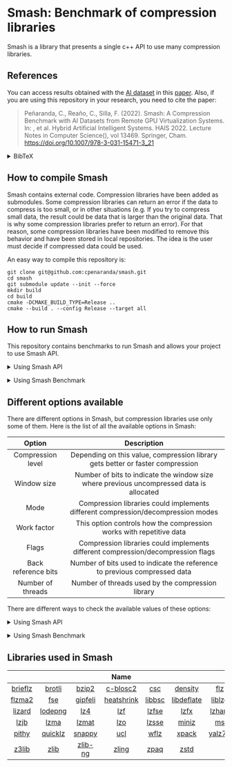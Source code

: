 # Smash: Benchmark of compression libraries

Smash is a library that presents a single c++ API to use many compression libraries.

## References
You can access results obtained with the [AI dataset](https://github.com/cpenaranda/AI-dataset) in this [paper](https://doi.org/10.1007/978-3-031-15471-3_21). Also, if you are using this repository in your research, you need to cite the paper:
> Peñaranda, C., Reaño, C., Silla, F. (2022). Smash: A Compression Benchmark with AI Datasets from Remote GPU Virtualization Systems. In: , et al. Hybrid Artificial Intelligent Systems. HAIS 2022. Lecture Notes in Computer Science(), vol 13469. Springer, Cham. https://doi.org/10.1007/978-3-031-15471-3_21

<details><summary>BibTeX</summary>

```
@InProceedings{penaranda2022smash,
  author="Pe{\~{n}}aranda, Cristian and Rea{\~{n}}o, Carlos and Silla, Federico",
  editor="Garc{\'i}a Bringas, Pablo and P{\'e}rez Garc{\'i}a, Hilde and Mart{\'i}nez de Pis{\'o}n, Francisco Javier and Villar Flecha, Jos{\'e} Ram{\'o}n and Troncoso Lora, Alicia and de la Cal, Enrique A. and Herrero, {\'A}lvaro and Mart{\'i}nez {\'A}lvarez, Francisco and Psaila, Giuseppe and Quinti{\'a}n, H{\'e}ctor and Corchado, Emilio",
  title="Smash: A Compression Benchmark with AI Datasets from Remote GPU Virtualization Systems",
  booktitle="Hybrid Artificial Intelligent Systems",
  year="2022",
  publisher="Springer International Publishing",
  address="Cham",
  pages="236--248",
  abstract="Remote GPU virtualization is a mechanism that allows GPU-accelerated applications to be executed in computers without GPUs. Instead, GPUs from remote computers are used. Applications are not aware of using a remote GPU. However, overall performance depends on the throughput of the underlying network connecting the application to the remote GPUs. One way to increase this bandwidth is to compress transmissions made within the remote GPU virtualization middleware between the application side and the GPU side.",
  isbn="978-3-031-15471-3"
}
```

</details>

## How to compile Smash
Smash contains external code. Compression libraries have been added as submodules. Some compression libraries can return an error if the data to compress is too small, or in other situations (e.g. If you try to compress small data, the result could be data that is larger than the original data. That is why some compression libraries prefer to return an error). For that reason, some compression libraries have been modified to remove this behavior and have been stored in local repositories. The idea is the user must decide if compressed data could be used.

An easy way to compile this repository is:

```
git clone git@github.com:cpenaranda/smash.git
cd smash
git submodule update --init --force
mkdir build
cd build
cmake -DCMAKE_BUILD_TYPE=Release ..
cmake --build . --config Release --target all
```

## How to run Smash
This repository contains benchmarks to run Smash and allows your project to use Smash API.

<p>
<details><summary>Using Smash API</summary>
Smash API is very flexible. Compression libraries can be selected using different parameters. Here is a code example.

``` c++
#include <smash.hpp>
#include <options.hpp>

Options options;
// Set compression library options
options.SetCompressionLevel(1);
// options.SetWindowSize(const uint32_t &window_size);
// options.SetMode(const uint8_t &mode);
// options.SetWorkFactor(const uint8_t &work_factor);
// options.SetFlags(const uint8_t &flags);
// options.SetNumberThreads(const uint8_t &number_threads);
// options.SetBackReferenceBits(const uint8_t &back_reference_bits);

uint64_t uncompress_size = 100, compressed_size = 0, decompressed_size = 0;

// Initialize uncompressed data with any information
char uncompressed_data[uncompressed_size];

// Set the compression library to use
Smash lib("zstd");

// Set options to compress
lib.SetOptionsCompressor(&options);
// Get estimated compressed data size
lib.GetCompressedDataSize(uncompressed_data, uncompressed_size, &compressed_size);
// Initialize compressed data
char compressed_data[compressed_size];
// Compress the uncompressed data, and the real compressed data size is taken
lib.Compress(uncompressed_data, uncompressed_size, compressed_data, &compressed_size);

// Set options to decompress
lib.SetOptionsDecompressor(&options);
// Get estimated decompressed data size
lib.GetDecompressedDataSize(compressed_data, compressed_size, &decompressed_size);
// Initialize decompressed data
char decompressed_data[decompressed_size];
// Decompress the compressed data, and the real decompressed data size is taken
lib.Decompress(compressed_data, compressed_size, decompressed_data, &decompressed_size);
```
</details>
</p>

<p>
<details><summary>Using Smash Benchmark</summary>
Smash benchmark is the best option if you want to discover the compression library that works best with your data. Here we can see the list of allowed arguments:

``` bash
bin/smash_benchmark -h
To run the smash benchmark:
 bin/smash_benchmark -c <library_name> -i <name_file>

Available arguments where minimum values are used by default.
The minimum values depend on compression libraries:

 -h, --help                                  Show this message

 -h, --help <library>                        Show information about a specific library

 -a, --available_libraries                   Show a list of the available libraries

 -c, --compression_library <library_name>    Library name to use in compression/decompression

 -i, --input_file <file_name>                File name to compress

 -o, --output_file <file_name>               File name where the compress data is stored

 -e, --best_effort                           Run all possible configurations of the selected library

 -n, --repetition_number <number>            Compression and decompression are done <number> times (1 by default)

 -b, --best <option> <number>                Get the <number> configurations of the selected library
                                             with the best <option>. Available options:
                                             0: Compression ratio
                                             1: Compression time
                                             2: Decompression time
                                             3: Total time

 -l, --level <number>                        Compression level to use
                                             Values depend of different libraries

 -s, --window_size <number>                  Set window size
                                             Values depend of different libraries

 -m, --mode <number>                         Specifies the mode used
                                             Values depend of different libraries

 -w, --work_factor <number>                  Controls how the compression works with repetitive data
                                             Values depend of different libraries

 -f, --flags <number>                        Flags to use
                                             Values depend of different libraries

 -r, --back_reference_bits <number>          Number of bits used for back-reference
                                             Values depend of different libraries

 -t, --threads <number>                      Threads used in algorithms
                                             Values depend of different libraries
```
<p>
<details><summary>Running example</summary>

``` bash
bin/smash_benchmark -c all -i Makefile
| Library    | Level | Window | Mode           | WF  | Flags         | Threads | BR  | Original data | Packed data   | Ratio  | Compress    | Decompress  | Total       |
-------------------------------------------------------------------------------------------------------------------------------------------------------------------------
| zstd       | 1     | ------ | -------------- | --- | ------------- | ------- | --- | 121832 Bytes  | 10326 Bytes   | 11.80  | 579.92 MB/s | 123.24 MB/s | 414.57 MB/s |
| zpaq       | 0     | ------ | -------------- | --- | ------------- | ------- | --- | 121832 Bytes  | 12214 Bytes   | 9.97   | 54.72 MB/s  | 14.72 MB/s  | 39.86 MB/s  |
| zling      | 0     | ------ | -------------- | --- | ------------- | ------- | --- | 121832 Bytes  | 8565 Bytes    | 14.22  | 23.70 MB/s  | 11.55 MB/s  | 20.71 MB/s  |
| zlib-ng    | 0     | ------ | -------------- | --- | ------------- | ------- | --- | 121832 Bytes  | 121848 Bytes  | 1.00   | 2826.07 MB/s| 7304.16 MB/s| 2037.60 MB/s|
| zlib       | 0     | ------ | -------------- | --- | ------------- | ------- | --- | 121832 Bytes  | 121848 Bytes  | 1.00   | 1909.68 MB/s| 2146.50 MB/s| 1010.53 MB/s|
| z3lib      | ----- | ------ | -------------- | --- | None          | ------- | --- | 121832 Bytes  | 10273 Bytes   | 11.86  | 18.59 MB/s  | 49.92 MB/s  | 18.03 MB/s  |
| yalz77     | 1     | 10     | -------------- | --- | ------------- | ------- | --- | 121832 Bytes  | 15144 Bytes   | 8.04   | 298.31 MB/s | 174.43 MB/s | 246.02 MB/s |
| xpack      | 1     | ------ | -------------- | --- | ------------- | ------- | --- | 121832 Bytes  | 11725 Bytes   | 10.39  | 223.85 MB/s | 106.56 MB/s | 186.21 MB/s |
| wflz       | 0     | ------ | -------------- | --- | ------------- | ------- | --- | 121832 Bytes  | 16436 Bytes   | 7.41   | 0.56 MB/s   | 154.80 MB/s | 0.56 MB/s   |
| ucl        | 1     | ------ | NRV2B          | --- | ------------- | ------- | --- | 121832 Bytes  | 13015 Bytes   | 9.36   | 71.79 MB/s  | 56.59 MB/s  | 63.22 MB/s  |
| snappy     | ----- | ------ | -------------- | --- | ------------- | ------- | --- | 121832 Bytes  | 16994 Bytes   | 7.17   | 1182.93 MB/s| 407.33 MB/s | 841.89 MB/s |
| quicklz    | ----- | ------ | -------------- | --- | ------------- | ------- | --- | 121832 Bytes  | 15344 Bytes   | 7.94   | 747.86 MB/s | 167.36 MB/s | 478.54 MB/s |
| pithy      | 0     | ------ | -------------- | --- | ------------- | ------- | --- | 121832 Bytes  | 15302 Bytes   | 7.96   | 1267.01 MB/s| 359.63 MB/s | 878.35 MB/s |
| ms         | ----- | ------ | Lznt1          | --- | ------------- | ------- | --- | 121832 Bytes  | 22730 Bytes   | 5.36   | 58.34 MB/s  | 226.94 MB/s | 55.67 MB/s  |
| miniz      | 1     | 10     | None           | --- | ------------- | ------- | --- | 121832 Bytes  | 12949 Bytes   | 9.41   | 392.96 MB/s | 51.16 MB/s  | 216.35 MB/s |
| lzsse      | 1     | ------ | LZSSE2         | --- | ------------- | ------- | --- | 121832 Bytes  | 15083 Bytes   | 8.08   | 6.62 MB/s   | 571.56 MB/s | 6.61 MB/s   |
| lzo        | 0     | ------ | LZO1           | --- | ------------- | ------- | --- | 121832 Bytes  | 16067 Bytes   | 7.58   | 269.49 MB/s | 41.97 MB/s  | 145.93 MB/s |
| lzmat      | ----- | ------ | -------------- | --- | ------------- | ------- | --- | 121832 Bytes  | 12043 Bytes   | 10.12  | 31.94 MB/s  | 19.45 MB/s  | 27.48 MB/s  |
| lzma       | ----- | ------ | Default        | --- | ------------- | 1       | --- | 121832 Bytes  | 9456 Bytes    | 12.88  | 2.78 MB/s   | 4.86 MB/s   | 2.66 MB/s   |
| lzjb       | ----- | ------ | -------------- | --- | ------------- | ------- | --- | 121832 Bytes  | 20184 Bytes   | 6.04   | 294.29 MB/s | 62.31 MB/s  | 165.11 MB/s |
| lzham      | 0     | 15     | -------------- | --- | None          | ------- | --- | 121832 Bytes  | 11668 Bytes   | 10.44  | 2.50 MB/s   | 14.74 MB/s  | 2.46 MB/s   |
| lzfx       | ----- | ------ | -------------- | --- | ------------- | ------- | --- | 121832 Bytes  | 16030 Bytes   | 7.60   | 418.02 MB/s | 115.61 MB/s | 283.26 MB/s |
| lzfse      | ----- | ------ | -------------- | --- | ------------- | ------- | --- | 121832 Bytes  | 10318 Bytes   | 11.81  | 76.88 MB/s  | 111.67 MB/s | 72.64 MB/s  |
| lzf        | 0     | ------ | -------------- | --- | ------------- | ------- | --- | 121832 Bytes  | 17887 Bytes   | 6.81   | 466.77 MB/s | 202.74 MB/s | 348.85 MB/s |
| lz4        | 0     | ------ | Fast           | --- | ------------- | ------- | --- | 121832 Bytes  | 17543 Bytes   | 6.94   | 1078.04 MB/s| 599.92 MB/s | 856.43 MB/s |
| lodepng    | 1     | 10     | -------------- | 1   | Fast          | ------- | 1   | 121832 Bytes  | 17608 Bytes   | 6.92   | 82.16 MB/s  | 66.01 MB/s  | 69.64 MB/s  |
| lizard     | 0     | ------ | FastLZ4        | --- | ------------- | ------- | --- | 121832 Bytes  | 17726 Bytes   | 6.87   | 816.38 MB/s | 486.78 MB/s | 656.25 MB/s |
| liblzg     | 1     | ------ | -------------- | --- | ------------- | ------- | --- | 121832 Bytes  | 17106 Bytes   | 7.12   | 1.58 MB/s   | 132.05 MB/s | 1.58 MB/s   |
| libdeflate | 0     | ------ | Deflate        | --- | ------------- | ------- | --- | 121832 Bytes  | 121842 Bytes  | 1.00   | 5622.67 MB/s| 10148.43 MB/s| 3617.98 MB/s|
| libbsc     | 1     | 10     | Bwt            | --- | None          | ------- | 4   | 121832 Bytes  | 121860 Bytes  | 1.00   | 20.16 MB/s  | 1568.04 MB/s| 19.91 MB/s  |
| heatshrink | ----- | 4      | -------------- | --- | ------------- | ------- | 3   | 121832 Bytes  | 109738 Bytes  | 1.11   | 18.54 MB/s  | 31.86 MB/s  | 12.16 MB/s  |
| gipfeli    | ----- | ------ | -------------- | --- | ------------- | ------- | --- | 121832 Bytes  | 15832 Bytes   | 7.70   | 534.60 MB/s | 96.59 MB/s  | 310.95 MB/s |
| fse        | ----- | ------ | FSE            | --- | ------------- | ------- | --- | 121832 Bytes  | 77556 Bytes   | 1.57   | 224.41 MB/s | 209.55 MB/s | 133.44 MB/s |
| flzma2     | 1     | ------ | -------------- | --- | ------------- | 1       | --- | 121832 Bytes  | 9817 Bytes    | 12.41  | 20.13 MB/s  | 14.07 MB/s  | 18.05 MB/s  |
| flz        | 1     | ------ | -------------- | --- | ------------- | ------- | --- | 121832 Bytes  | 18007 Bytes   | 6.77   | 416.19 MB/s | 78.08 MB/s  | 232.79 MB/s |
| density    | ----- | ------ | Chameleon      | --- | ------------- | ------- | --- | 121832 Bytes  | 71258 Bytes   | 1.71   | 498.68 MB/s | 541.81 MB/s | 324.17 MB/s |
| csc        | 1     | 15     | -------------- | --- | None          | ------- | --- | 121832 Bytes  | 10367 Bytes   | 11.75  | 29.93 MB/s  | 8.44 MB/s   | 22.99 MB/s  |
| c-blosc2   | 0     | ------ | -------------- | --- | None          | 1       | --- | 121832 Bytes  | 121864 Bytes  | 1.00   | 5242.57 MB/s| 7862.70 MB/s| 3145.03 MB/s|
| bzip2      | 1     | ------ | Faster         | 0   | ------------- | ------- | --- | 121832 Bytes  | 8365 Bytes    | 14.56  | 4.81 MB/s   | 2.50 MB/s   | 4.25 MB/s   |
| brotli     | 0     | 10     | Generic        | --- | ------------- | ------- | --- | 121832 Bytes  | 40594 Bytes   | 3.00   | 21.71 MB/s  | 14.13 MB/s  | 14.36 MB/s  |
| brieflz    | 1     | ------ | -------------- | --- | ------------- | ------- | --- | 121832 Bytes  | 13180 Bytes   | 9.24   | 89.72 MB/s  | 14.84 MB/s  | 54.24 MB/s  |
```
</details>
</p>

</details>
</p>

## Different options available
There are different options in Smash, but compression libraries use only some of them. Here is the list of all the available options in Smash:

| Option              | Description    |
| :---:               | :---:          |
| Compression level   | Depending on this value, compression library gets better or faster compression                 |
| Window size         | Number of bits to indicate the window size where previous uncompressed data is allocated       |
| Mode                | Compression libraries could implements different compression/decompression modes               |
| Work factor         | This option controls how the compression works with repetitive data                            |
| Flags               | Compression libraries could implements different compression/decompression flags               |
| Back reference bits | Number of bits used to indicate the reference to previous compressed data                      |
| Number of threads   | Number of threads used by the compression library                                              |

There are different ways to check the available values of these options:

<p>
<details><summary>Using Smash API</summary>
After setting the compression library, these values can be obtained.

``` c++
#include <smash.hpp>

// Set the compression library to use
Smash lib("zstd");
// Get compression level values
uint8_t minimum_level = 0, maximum_level = 0;
lib.GetCompressionLevelInformation(nullptr, &minimum_level, &maximum_level);

// Get window size values
uint32_t minimum_size = 0,maximum_size = 0;
lib.GetWindowSizeInformation(nullptr, &minimum_size, &maximum_size);

// Get the available modes depending on the compression level used
uint8_t minimum_mode = 0, maximum_mode = 0;
lib.GetModeInformation(nullptr, &minimum_mode, &maximum_mode, minimum_level);

// Get work factor values
uint8_t minimum_factor = 0, maximum_factor = 0;
lib.GetWorkFactorInformation(nullptr, &minimum_factor, &maximum_factor);

// Get the available flags
uint8_t minimum_flags = 0, maximum_flags = 0;
lib.GetFlagsInformation(nullptr, &minimum_flags, &maximum_flags);

// Get the available number of threads
uint8_t minimum_threads = 0, maximum_threads = 0;
lib.GetNumberThreadsInformation(nullptr, &minimum_threads, &maximum_threads);

// Get back reference bit values
uint8_t minimum_bits = 0, maximum_bits = 0;
lib.GetBackReferenceBitsInformation(nullptr,&minimum_bits, &maximum_bits);
```
</details>
</p>

<p>
<details><summary>Using Smash Benchmark</summary>
There is an argument that shows information about a specific library.

``` bash
bin/smash_benchmark -h c-blosc2
c-blosc2       - High performance compressor optimized for binary data
To run the smash benchmark:

 -i, --input_file <file_name>                File name to compress

 -o, --output_file <file_name>               File name where the compress data is stored

 -n, --repetition_number <number>            Compression and decompression are done <number> times (1 by default)

 -l, --level <number>                        Compression level to use
                                             Available values [0-9]
                                             [compression]

 -f, --flags <number>                        Flags to use
                                             Available values [0-2]
                                             0: None
                                             1: Byte
                                             2: Bit
                                             [compression]

 -t, --threads <number>                      Threads used in algorithms
                                             Available values [1-8]
                                             [compression/decompression]
```
</details>
</p>

## Libraries used in Smash

|     |     |     | Name |     |     |     |
| :-: | :-: | :-: | :--: | :-: | :-: | :-: |
| [brieflz](https://github.com/cpenaranda/brieflz) | [brotli](https://github.com/cpenaranda/brotli) | [bzip2](https://github.com/cpenaranda/bzip2) | [c-blosc2](https://github.com/cpenaranda/c-blosc2) | [csc](https://github.com/cpenaranda/CSC) | [density](https://github.com/cpenaranda/density) | [flz](https://github.com/cpenaranda/fastlz) |
| [flzma2](https://github.com/cpenaranda/fast-lzma2) | [fse](https://github.com/cpenaranda/FiniteStateEntropy) | [gipfeli](https://github.com/cpenaranda/gipfeli) | [heatshrink](https://github.com/cpenaranda/heatshrink) | [libbsc](https://github.com/cpenaranda/libbsc) | [libdeflate](https://github.com/cpenaranda/libdeflate) | [liblzg](https://github.com/cpenaranda/liblzg) |
| [lizard](https://github.com/cpenaranda/lizard) | [lodepng](https://github.com/cpenaranda/lodepng) | [lz4](https://github.com/cpenaranda/lz4) | [lzf](https://github.com/cpenaranda/liblzf) | [lzfse](https://github.com/cpenaranda/lzfse) | [lzfx](https://github.com/cpenaranda/lzfx/) | [lzham](https://github.com/cpenaranda/lzham_codec_devel) |
| [lzjb](https://github.com/cpenaranda/lzjb) | [lzma](https://github.com/cpenaranda/xz) | [lzmat](https://github.com/cpenaranda/lzmat) | [lzo](https://github.com/cpenaranda/lzo) | [lzsse](https://github.com/cpenaranda/LZSSE) | [miniz](https://github.com/cpenaranda/miniz) | [ms](https://github.com/cpenaranda/ms-compress) |
| [pithy](https://github.com/cpenaranda/pithy) | [quicklz](https://github.com/cpenaranda/quicklz) | [snappy](https://github.com/cpenaranda/snappy) | [ucl](https://github.com/cpenaranda/ucl) | [wflz](https://github.com/cpenaranda/wflz) | [xpack](https://github.com/cpenaranda/xpack) | [yalz77](https://github.com/cpenaranda/yalz77) |
| [z3lib](https://github.com/cpenaranda/z3lib) | [zlib](https://github.com/cpenaranda/zlib) | [zlib-ng](https://github.com/cpenaranda/zlib-ng) | [zling](https://github.com/cpenaranda/libzling) | [zpaq](https://github.com/cpenaranda/zpaq) | [zstd](https://github.com/cpenaranda/zstd) | |